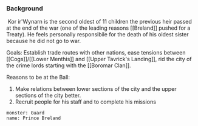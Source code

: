 ### Background
 Kor ir'Wynarn is the second oldest of 11 children the previous heir passed at the end of the war (one of the leading reasons [[Breland]] pushed for a Treaty). He feels personally responsibile for the death of his oldest sister because he did not go to war.

Goals: Establish trade routes with other nations, ease tensions between [[Cogs]]/[[Lower Menthis]] and [[Upper Tavrick's Landing]], rid the city of the crime lords starting with the [[Boromar Clan]].

Reasons to be at the Ball:
1. Make relations between lower sections of the city and the upper sections of the city better.
2. Recruit people for his staff and to complete his missions

```statblock
monster: Guard
name: Prince Breland
```